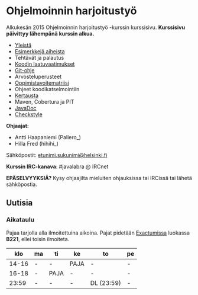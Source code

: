 ﻿# Ohjelmoinnin harjoitustyö

Alkukesän 2015 Ohjelmoinnin harjoitustyö -kurssin kurssisivu. **Kurssisivu päivittyy lähempänä kurssin alkua.**

* [Yleistä](ohjeet/Yleistä.md)
* [Esimerkkejä aiheista](ohjeet/Esimerkkejä-aiheista.md)
* Tehtävät ja palautus
* [Koodin laatuvaatimukset](ohjeet/Koodin-laatuvaatimukset.md)
* [Git-ohje](ohjeet/Git-ohje.md)
* Arvosteluperusteet
* [Oppimistavoitematriisi](http://www.cs.helsinki.fi/courses/58160/matriisi)
* Ohjeet koodikatselmointiin
* [Kertausta](ohjeet/Kertausta.md)
* Maven, Cobertura ja PIT
* [JavaDoc](ohjeet/JavaDoc.md)
* [Checkstyle](ohjeet/Checkstyle.md)

**Ohjaajat:**
* Antti Haapaniemi (Pallero_)
* Hilla Fred (hihihi_)

Sähköpostit: etunimi.sukunimi@helsinki.fi

**Kurssin IRC-kanava**: 
\#javalabra @ IRCnet

**EPÄSELVYYKSIÄ?** Kysy ohjaajilta mieluiten ohjauksissa tai IRCissä tai lähetä sähköpostia.

## Uutisia

### Aikataulu

Pajaa tarjolla alla ilmoitettuina aikoina. Pajat pidetään [Exactumissa](http://www.helsinki.fi/teknos/opetustilat/kumpula/gh2b/default.htm) luokassa **B221**, ellei toisin ilmoiteta.

| klo   | ma  | ti    | ke   | to       | pe    | 
| ---   | --- | ---   | ---  | ---      | ---   | 
|14-16  | -   | -     | PAJA | -        | -     |
|16-18  | -   | PAJA  | -    | -        | -     |
| 23:59 | -   | -     | -    | DL (23:59)        | -     | 

